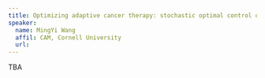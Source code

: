 ```yaml
---
title: Optimizing adaptive cancer therapy: stochastic optimal control of replicator equations
speaker:
  name: MingYi Wang
  affil: CAM, Cornell University
  url: 
---
```


TBA

